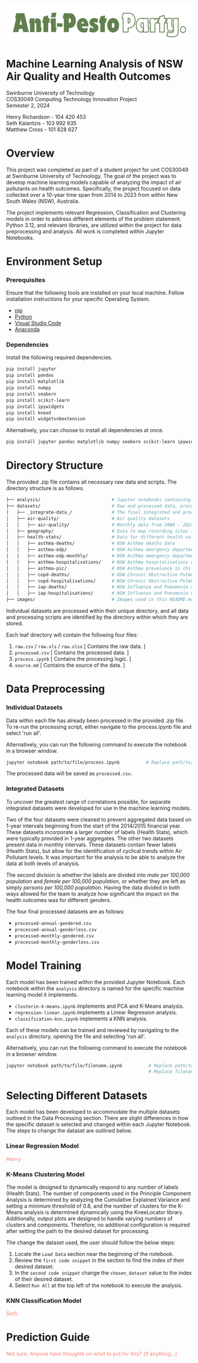 ![image](./images/logo-anit-pesto-party.png "Anti Pesto Party")

# Machine Learning Analysis of NSW Air Quality and Health Outcomes

Swinburne University of Technology\
COS30049 Computing Technology Innovation Project\
Semester 2, 2024

Henry Richardson - 104 420 453\
Seth Kalantzis - 103 992 935\
Matthew Cross - 101 828 627

# Overview

This project was completed as part of a student project for unit COS30049 at Swinburne University of Technology. The goal of the project was to develop machine learning models capable of analyzing the impact of air pollutants on health outcomes. Specifically, the project focused on data collected over a 10-year time span from 2014 to 2023 from within New South Wales (NSW), Australia.

The project implements relevant Regression, Classification and Clustering models in order to address different elements of the problem statement. Python 3.12, and relevant libraries, are utilized within the project for data preprocessing and analysis. All work is completed within Jupyter Notebooks.

# Environment Setup

### Prerequisites

Ensure that the following tools are installed on your local machine. Follow installation instructions for your specific Operating System.

- [pip](https://pip.pypa.io/en/stable/installation/)
- [Python](https://www.python.org/downloads/)
- [Visual Studio Code](https://code.visualstudio.com/)
- [Anaconda](https://docs.anaconda.com/anaconda/install/windows/)

### Dependencies

Install the following required dependencies.

```bash
pip install jupyter
pip install pandas
pip install matplotlib
pip install numpy
pip install seaborn
pip install scikit-learn
pip install ipywidgets
pip install kneed
pip install widgetsnbextension
```

Alternatively, you can choose to install all dependencies at once.
```bash
pip install jupyter pandas matplotlib numpy seaborn scikit-learn ipywidgets kneed widgetsnbextension
```

# Directory Structure
The provided .zip file contains all necessary raw data and scripts. The directory structure is as follows.

```bash
├── analysis/                           # Jupyter notebooks containing models and results
├── datasets/                           # Raw and processed data, processing scripts, and source information
│   ├── _integrate-data_/               # The final integrated and processed datasets
│   ├── air-quality/                    # Air quality datasets
│   │   ├── air-quality/                # Monthly data from 2000 - 2024 in 4 year intervals
│   ├── geography/                      # Data to map recording sites to local health districts
│   ├── health-stats/                   # Data for different health outcomes
│   │   ├── asthma-deaths/              # NSW Asthma deaths data
│   │   ├── asthma-edp/                 # NSW Asthma emergency department presentation data
│   │   ├── asthma-edp-monthly/         # NSW Asthma emergency department presentation data (monthly intervals)
│   │   ├── asthma-hospitalisations/    # NSW Asthma hospitalisations data
│   │   ├── asthma-pic/                 # NSW Asthma prevelance in children data
│   │   ├── copd-deaths/                # NSW Chronic Obstructive Pulmonary Disease deaths data
│   │   ├── copd-hospitalisations/      # NSW Chronic Obstructive Pulmonary Disease deaths data
│   │   ├── iap-deaths/                 # NSW Influenza and Pneumonia deaths data
│   │   ├── iap-hospitalisations/       # NSW Influenza and Pneumonia deaths data
├── images/                             # Images used in this README.md file
```

Individual datasets are processed within their unique directory, and all data and processing scripts are identified by the directory within which they are stored.

Each leaf directory will contain the following four files:

1. `raw.csv` / `raw.xls` / `raw.xlsx` [ Contains the raw data. ]
2. `processed.csv` [ Contains the processed data. ]
3. `process.ipynb` [ Contains the processing logic. ]
4. `source.md` [ Contains the source of the data. ]


# Data Preprocessing

### Individual Datasets

Data within each file has already been processed in the provided .zip file. To re-run the processing script, either navigate to the process.ipynb file and select 'run all'.

Alternatively, you can run the following command to execute the notebook in a browser window.

```bash
jupyter notebook path/to/file/process.ipynb          # Replace path/to/file with local path.
```
The processed data will be saved as `processed.csv`.

### Integrated Datasets

To uncover the greatest range of correlations possible, for separate integrated datasets were developed for use in the machine learning models.

Two of the four datasets were cleaned to prevent aggregated data based on 1-year intervals beginning from the start of the 2014/2015 financial year. These datasets incorporate a larger number of labels (Health Stats), which were typically provided in 1-year aggregates. The other two datasets present data in monthly intervals. These datasets contain fewer labels (Health Stats), but allow for the identification of cyclical trends within Air Pollutant levels. It was important for the analysis to be able to analyze the data at both levels of analysis.

The second division is whether the labels are divided into *male per 100,000 population* and *female per 100,000 population*, or whether they are left as simply *persons per 100,000 population*. Having the data divided in both ways allowed for the team to analyze how significant the impact on the health outcomes was for different genders.

The four final processed datasets are as follows:

- `processed-annual-gendered.csv`
- `processed-annual-genderless.csv`
- `processed-monthly-gendered.csv`
- `processed-monthly-genderless.csv`


# Model Training

Each model has been trained within the provided Jupyter Notebook. Each notebook within the `analysis` directory is named for the specific machine learning model it implements.

- `clusterin-k-means.ipynb` implements and PCA and K-Means analysis.
- `regression-linear.ipynb` implements a Linear Regression analysis.
- `classification-knn.ipynb` implements a KNN analysis.

Each of these models can be trained and reviewed by navigating to the `analysis` directory, opening the file and selecting 'run all'. 

Alternatively, you can run the following command to execute the notebook in a browser window.

```bash
jupyter notebook path/to/file/filename.ipynb          # Replace path/to/file with local path.
                                                      # Replace filename with the name of the file. 
```

# Selecting Different Datasets

Each model has been developed to accommodate the multiple datasets outlined in the Data Processing section. There are slight differences in how the specific dataset is selected and changed within each Jupyter Notebook. The steps to change the dataset are outlined below.

### Linear Regression Model

<p style='color: salmon'>Henry</p>

### K-Means Clustering Model

The model is designed to dynamically respond to any number of labels (Health Stats). The number of components used in the Principle Component Analysis is determined by analyzing the Cumulative Explained Variance and setting a minimum threshold of 0.8, and the number of clusters for the K-Means analysis is determined dynamically using the KneeLocator library. Additionally, output plots are designed to handle varying numbers of clusters and components. Therefore, no additional configuration is required after setting the path to the desired dataset for processing.

The change the dataset used, the user should follow the below steps:

1. Locate the `Load Data` section near the beginning of the notebook.
2. Review the `first code snippet` in the section to find the index of their desired dataset.
3. In the `second code snippet` change the `chosen_dataset` value to the index of their desired dataset.
4. Select `Run All` at the top left of the notebook to execute the analysis.

### KNN Classification Model

<p style='color: salmon'>Seth</p>


# Prediction Guide

<p style='color: salmon'>Not sure. Anyone have thoughts on what to put for this? (if anything...)</p>
